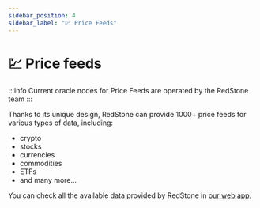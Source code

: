 ```yaml
---
sidebar_position: 4
sidebar_label: "💹 Price Feeds"
---
```


# 💹 Price feeds

:::info
Current oracle nodes for Price Feeds are operated by the RedStone team
:::

Thanks to its unique design, RedStone can provide 1000+ price feeds for various types of data, including:

- crypto
- stocks
- currencies
- commodities
- ETFs
- and many more...

You can check all the available data provided by RedStone in [our web app.](https://app.redstone.finance/#/app/tokens)
